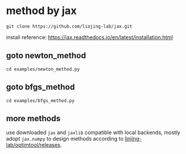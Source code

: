# method by jax

```text
git clone https://github.com/linjing-lab/jax.git
```
install reference: https://jax.readthedocs.io/en/latest/installation.html

## goto newton_method

```text
cd examples/newton_method.py
```

## goto bfgs_method

```text
cd examples/bfgs_method.py
```

## more methods

use downloaded `jax` and `jaxlib` compatible with local backends, mostly adopt `jax.numpy` to design methods according to [linjing-lab/optimtool/releases](https://github.com/linjing-lab/optimtool/releases).
